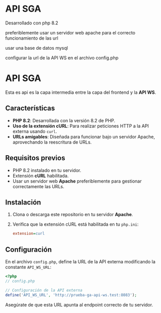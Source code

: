 # API SGA

Desarrollado con php 8.2

preferiblemente usar un servidor web apache para el correcto funcionamiento de las url

usar una base de datos mysql

configurar la url de la API WS en el archivo config.php

# API SGA

Esta es api es la capa intermedia entre la capa del frontend y la **API WS**.

## Características

* **PHP 8.2**: Desarrollada con la versión 8.2 de PHP.
* **Uso de la extensión cURL**: Para realizar peticiones HTTP a la API externa usando `curl`.
* **URLs amigables**: Diseñada para funcionar bajo un servidor Apache, aprovechando la reescritura de URLs.

## Requisitos previos

* PHP 8.2 instalado en tu servidor.
* Extensión **cURL** habilitada.
* Usar un servidor web **Apache** preferiblemente para gestionar correctamente las URLs.

## Instalación

1. Clona o descarga este repositorio en tu servidor **Apache**.
2. Verifica que la extensión cURL está habilitada en tu `php.ini`:

   ```ini
   extension=curl
   ```

## Configuración

En el archivo `config.php`, define la URL de la API externa modificando la constante `API_WS_URL`:

```php
<?php
// config.php

// Configuración de la API externa
define('API_WS_URL', 'http://prueba-ga-api-ws.test:8083');
```

Asegúrate de que esta URL apunta al endpoint correcto de tu servidor.
